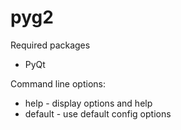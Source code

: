 # pyg2

Required packages
- PyQt

Command line options:

- help - display options and help
- default - use default config options
